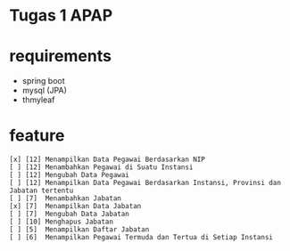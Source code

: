 # Tugas 1 APAP

# requirements
- spring boot
- mysql (JPA)
- thmyleaf

# feature
    [x] [12] ​Menampilkan Data Pegawai Berdasarkan NIP
    [ ] [12] ​Menambahkan Pegawai di Suatu Instansi
    [ ] [12] ​Mengubah Data Pegawai
    [ ] [12] Menampilkan Data Pegawai Berdasarkan Instansi, Provinsi dan Jabatan tertentu 
    [ ] [7] ​ Menambahkan Jabatan    
    [x] [7] ​ Menampilkan Data Jabatan    
    [ ] [7] ​ Mengubah Data Jabatan    
    [ ] [10] ​Menghapus Jabatan    
    [ ] [5] ​ Menampilkan Daftar Jabatan
    [ ] [6] ​ Menampilkan Pegawai Termuda dan Tertua di Setiap Instansi
